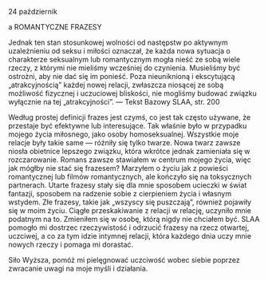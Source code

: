 24 październik

a 
ROMANTYCZNE FRAZESY

 Jednak ten stan stosunkowej wolności od następstw po aktywnym uzależnieniu od seksu i miłości oznaczał, że każda nowa sytuacja o charakterze seksualnym lub romantycznym mogła nieść ze sobą wiele rzeczy, z którymi nie mieliśmy wcześniej do czynienia. Musieliśmy być ostrożni, aby nie dać się im ponieść. Poza nieuniknioną i ekscytującą „atrakcyjnością” każdej nowej relacji, zwłaszcza niosącej ze sobą możliwość fizycznej i uczuciowej bliskości, nie mogliśmy budować związku wyłącznie na tej „atrakcyjności”. — Tekst Bazowy SLAA, str. 200 

 Według prostej definicji frazes jest czymś, co jest tak często używane, że przestaje być efektywne lub interesujące. Tak właśnie było w przypadku mojego życia miłosnego, jako osoby homoseksualnej. Wszystkie moje relacje były takie same — różniły się tylko twarze. Nowa twarz zawsze niosła obietnice lepszego związku, która wkrótce jednak zamieniała się w rozczarowanie. Romans zawsze stawiałem w centrum mojego życia, więc jak mógłby nie stać się frazesem? Marzyłem o życiu jak z powieści romantycznej lub filmów romantycznych, ale kończyło się na toksycznych partnerach. Utarte frazesy stały się dla mnie sposobem ucieczki w świat fantazji, sposobem na radzenie sobie z cierpieniem życia i własnym wstydem. Złe frazesy, takie jak „wszyscy się puszczają”, również pojawiły się w moim życiu. Ciągłe przeskakiwanie z relacji w relację, uczyniło mnie podatnym na to. Zmieniłem się w osobę, którą nigdy nie chciałem być. SLAA pomogło mi dostrzec rzeczywistość i odrzucić frazesy na rzecz otwartej, uczciwej, a co za tym idzie intymnej relacji, która każdego dnia uczy mnie nowych rzeczy i pomaga mi dorastać.

 Siło Wyższa, pomóż mi pielęgnować uczciwość wobec siebie poprzez zwracanie uwagi na moje myśli i działania.
